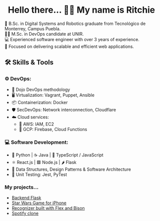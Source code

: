<div align="center">
  <h1 text-align="center">Hello there... 🙋‍♂️ My name is Ritchie</h1>
</div>

🤖 B.Sc. in Digital Systems and Robotics graduate from Tecnológico de Monterrey, Campus Puebla.<br>
🧑‍💻 M.Sc. in DevOps candidate at UNIR.<br>
💻 Experienced software engineer with over 3 years of experience.<br>
🚀 Focused on delivering scalable and efficient web applications.<br>

## 🛠️ Skills & Tools

### ⚙️ DevOps:
- 🏯 Dojo DevOps methodology
- 🖥️ Virtualization: Vagrant, Puppet, Ansible
- 📦 Containerization: Docker
- 🛡️ SecDevOps: Network interconnection, Cloudflare
- ☁️ Cloud services:
  - 🔹 AWS: IAM, EC2
  - 🔸 GCP: Firebase, Cloud Functions

### 💻 Software Development:
- 🐍 Python | ☕ Java | 💙 TypeScript / JavaScript
- ⚛️ React.js | 🟩 Node.js | 🌶️ Flask
- 🧠 Data Structures, Design Patterns & Software Architecture
- 🧪 Unit Testing: Jest, PyTest

### My projects...
- [Backend Flask](https://github.com/RickardGS4991/backendFlask)
- [Star Wars Game for iPhone](https://github.com/RickardGS4991/starwarsiOsGame)
- [Recognizer built with Flex and Bison](https://github.com/RickardGS4991/finalRecognizer/tree/main)
- [Spotify clone](https://github.com/RickardGS4991/spotifyClone)


<!--
**RickardGS4991/RickardGS4991** is a ✨ _special_ ✨ repository because its `README.md` (this file) appears on your GitHub profile.

Here are some ideas to get you started:

- 🔭 I’m currently working on ...
- 🌱 I’m currently learning ...
- 👯 I’m looking to collaborate on ...
- 🤔 I’m looking for help with ...
- 💬 Ask me about ...
- 📫 How to reach me: ...
- 😄 Pronouns: ...
- ⚡ Fun fact: ...
-->
